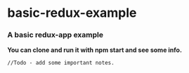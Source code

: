 # basic-redux-example
<h3>A basic redux-app example</h3>

<b>You can clone and run it with npm start and see some info. </b>

<code>//Todo - add some important notes.</code>
